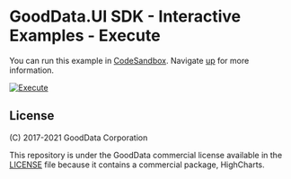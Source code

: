 # GoodData.UI SDK - Interactive Examples - Execute

You can run this example in [CodeSandbox](https://codesandbox.io/s/github/gooddata/gooddata-ui-examples/tree/master/example-execute?file=/src/App/index.js). Navigate [up](https://github.com/gooddata/gooddata-ui-examples) for more information.

[![Execute](/assets/example-localhost-execute.png)](https://codesandbox.io/s/github/gooddata/gooddata-ui-examples/tree/master/example-execute?file=/src/App/index.js)

## License

(C) 2017-2021 GoodData Corporation

This repository is under the GoodData commercial license available in the [LICENSE](LICENSE) file because it contains a commercial package, HighCharts.

